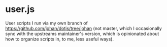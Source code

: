 user.js
=======

User scripts I run via my own branch of https://github.com/johan/dotjs/tree/johan
(not master, which I occasionally sync with the upstreams maintainer's version,
which is opinionated about how to organize scripts in, to me, less useful ways).
